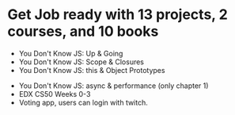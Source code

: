 # Get Job ready with 13 projects, 2 courses, and 10 books
* You Don't Know JS: Up & Going
* You Don't Know JS: Scope & Closures
* You Don't Know JS: this & Object Prototypes
- You Don't Know JS: async & performance (only chapter 1)
- EDX CS50 Weeks 0-3
- Voting app, users can login with twitch.
